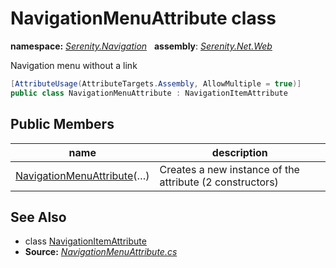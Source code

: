 # NavigationMenuAttribute class
**namespace:** *[Serenity.Navigation](../README.md#serenity.navigation-namespace)*   **assembly**: *[Serenity.Net.Web](../README.md)*

Navigation menu without a link

```csharp
[AttributeUsage(AttributeTargets.Assembly, AllowMultiple = true)]
public class NavigationMenuAttribute : NavigationItemAttribute
```

## Public Members

| name | description |
| --- | --- |
| [NavigationMenuAttribute](NavigationMenuAttribute/NavigationMenuAttribute.md)(…) | Creates a new instance of the attribute (2 constructors) |

## See Also

* class [NavigationItemAttribute](NavigationItemAttribute.md)
* **Source:** *[NavigationMenuAttribute.cs](https://github.com/serenity-is/Serenity/blob/master/src/Serenity.Net.Web/Navigation/NavigationMenuAttribute.cs)*